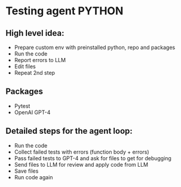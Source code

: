 # Testing agent PYTHON

## High level idea:

- Prepare custom env with preinstalled python, repo and packages
- Run the code
- Report errors to LLM
- Edit files
- Repeat 2nd step

## Packages
- Pytest
- OpenAI GPT-4

## Detailed steps for the agent loop:
- Run the code
- Collect failed tests with errors (function body + errors)
- Pass failed tests to GPT-4 and ask for files to get for debugging
- Send files to LLM for review and apply code from LLM
- Save files
- Run code again
